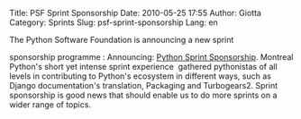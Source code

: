 Title: PSF Sprint Sponsorship
Date: 2010-05-25 17:55
Author: Giotta
Category: Sprints
Slug: psf-sprint-sponsorship
Lang: en

<!--:en-->The Python Software Foundation is announcing a new sprint
sponsorship programme : Announcing: [Python Sprint Sponsorship][].
Montreal Python's short yet intense sprint experience  gathered
pythonistas of all levels in contributing to Python's ecosystem in
different ways, such as Django documentation's translation, Packaging
and Turbogears2. Sprint sponsorship is good news that should enable us
to do more sprints on a wider range of topics.

  [Python Sprint Sponsorship]: http://jessenoller.com/2010/05/20/announcing-python-sprint-sponsorship/
